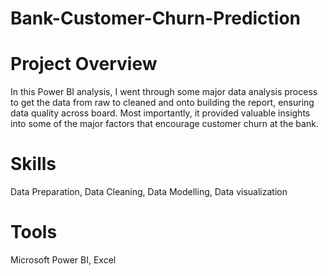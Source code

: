 # Bank-Customer-Churn-Prediction

# Project Overview

In this Power BI analysis, I went through some major data analysis process to get the data from raw to cleaned and onto building the report, ensuring data quality across board. Most importantly, it provided valuable insights into some of the major factors that encourage customer churn at the bank.

# Skills 

Data Preparation, Data Cleaning, Data Modelling, Data visualization

# Tools 

Microsoft Power BI, Excel

